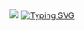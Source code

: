 <div align="center"><img src="https://encrypted-tbn0.gstatic.com/images?q=tbn:ANd9GcTtB4YWqn2-HvaP2KnzRikHq7bIXUrFmI9_eg&s" </div>
<a href="https://git.io/typing-svg"><img src="https://readme-typing-svg.herokuapp.com?font=Poppins&weight=500&size=25&duration=2000&pause=1000&color=279E90&background=FFFFFF00&width=435&lines=Welcome+to+FxSoftwareDev+Github" alt="Typing SVG" /></a>

##

<!--
**FxSoftwareDev/FxSoftwareDev** is a ✨ _special_ ✨ repository because its `README.md` (this file) appears on your GitHub profile.

Here are some ideas to get you started:

- 🔭 I’m currently working on ...
- 🌱 I’m currently learning ...
- 👯 I’m looking to collaborate on ...
- 🤔 I’m looking for help with ...
- 💬 Ask me about ...
- 📫 How to reach me: ...
- 😄 Pronouns: ...
- ⚡ Fun fact: ...
-->
